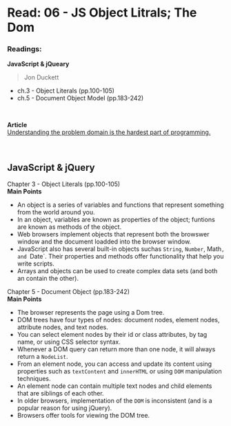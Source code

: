 # Read: 06 - JS Object Litrals; The Dom

### Readings:
**JavaScript & jQueary**
>Jon Duckett

- ch.3 - Object Literals (pp.100-105)
- ch.5 - Document Object Model (pp.183-242)

<br>

**Article**<br>
[Understanding the problem domain is the hardest part of programming.](https://simpleprogrammer.com/understanding-the-problem-domain-is-the-hardest-part-of-programming)

<br>

## **JavaScript & jQuery**

Chapter 3 - Object Literals (pp.100-105)
<br>
**Main Points**
- An object is a series of variables and functions that represent something from the world around you.
- In an object, variables are known as properties of the object; funtions are known as methods of the object.
- Web browsers implement objects that represent both the browswer window and the document loadded into the browser window.
- JavaScript also has several built-in objects suchas `String`, `Number`, Math`, and `Date`. Their properties and methods offer functionality that help you write scripts.
- Arrays and objects can be used to create complex data sets (and both an contain the other).



Chapter 5 - Document Object (pp.183-242)
<br>
**Main Points**
- The browser  represents the page using a Dom tree.
- DOM trees have four types of nodes: document nodes, element nodes, attribute nodes, and text nodes.
- You can select element nodes by their id or class attributes, by tag name, or using CSS selector syntax.
- Whenever a DOM query can return more than one node, it will always return a `NodeList`.
- From an element node, you can access and update its content using properties such as `textContent` and `innerHTML` or using `DOM` manipulation techniques.
- An element node can contain multiple text nodes and child elements that are siblings of each other.
- In older browsers, implementation of the `DOM` is inconsistent (and is a popular reason for using jQuery).
- Browsers offer tools for viewing the DOM tree.
